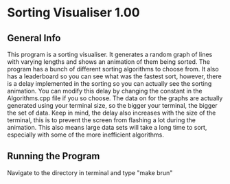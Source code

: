 <h1>Sorting Visualiser 1.00</h1>

<h2>General Info</h2>

This program is a sorting visualiser. It generates a random graph of lines with varying lengths and shows an animation of them being sorted. 
The program has a bunch of different sorting algorithms to choose from. It also has a leaderboard so you can see what was the fastest sort, however, 
there is a delay implemented in the sorting so you can actually see the sorting animation. You can modify this delay by changing the constant
in the Algorithms.cpp file if you so choose. The data on for the graphs are actually generated using your terminal size, so the bigger your terminal, 
the bigger the set of data. Keep in mind, the delay also increases with the size of the terminal, this is to prevent the screen from flashing a lot
during the animation. This also means large data sets will take a long time to sort, especially with some of the more inefficient algorithms. 

<h2>Running the Program</h2>

Navigate to the directory in terminal and type "make brun"
